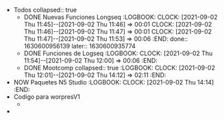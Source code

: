 - Todos
  collapsed:: true
	- DONE Nuevas Funciones Longseq
	  :LOGBOOK:
	  CLOCK: [2021-09-02 Thu 11:45]--[2021-09-02 Thu 11:46] =>  00:01
	  CLOCK: [2021-09-02 Thu 11:46]--[2021-09-02 Thu 11:47] =>  00:01
	  CLOCK: [2021-09-02 Thu 11:47]--[2021-09-02 Thu 11:53] =>  00:06
	  :END:
	  done:: 1630600956139
	  later:: 1630600935774
	- DONE  Funciones de Logseq
	  :LOGBOOK:
	  CLOCK: [2021-09-02 Thu 11:54]--[2021-09-02 Thu 12:00] =>  00:06
	  :END:
	- DONE Mootcomp
	  collapsed:: true
	  :LOGBOOK:
	  CLOCK: [2021-09-02 Thu 12:01]--[2021-09-02 Thu 14:12] =>  02:11
	  :END:
- NOW Paquetes N5 Studio
  :LOGBOOK:
  CLOCK: [2021-09-02 Thu 14:14]
  :END:
- Codigo para worpresV1
	- ``
	  ``
-